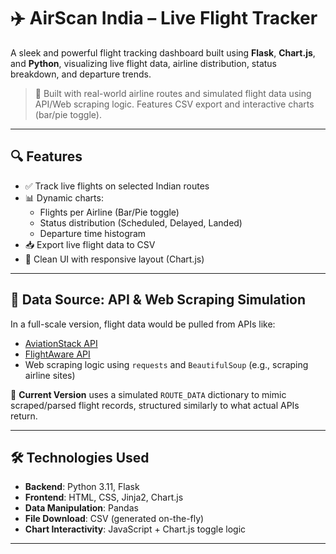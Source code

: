 # ✈️ AirScan India – Live Flight Tracker

A sleek and powerful flight tracking dashboard built using **Flask**, **Chart.js**, and **Python**, visualizing live flight data, airline distribution, status breakdown, and departure trends.

> 🚀 Built with real-world airline routes and simulated flight data using API/Web scraping logic. Features CSV export and interactive charts (bar/pie toggle).

---

## 🔍 Features

- ✅ Track live flights on selected Indian routes  
- 📊 Dynamic charts:
  - Flights per Airline (Bar/Pie toggle)
  - Status distribution (Scheduled, Delayed, Landed)
  - Departure time histogram
- 📥 Export live flight data to CSV
- 🎨 Clean UI with responsive layout (Chart.js)

---

## 🔌 Data Source: API & Web Scraping Simulation

In a full-scale version, flight data would be pulled from APIs like:

- [AviationStack API](https://aviationstack.com/)
- [FlightAware API](https://flightaware.com/commercial/firehose/firehose_documentation.rvt)
- Web scraping logic using `requests` and `BeautifulSoup` (e.g., scraping airline sites)

🔧 **Current Version** uses a simulated `ROUTE_DATA` dictionary to mimic scraped/parsed flight records, structured similarly to what actual APIs return.

---

## 🛠️ Technologies Used

- **Backend**: Python 3.11, Flask  
- **Frontend**: HTML, CSS, Jinja2, Chart.js  
- **Data Manipulation**: Pandas  
- **File Download**: CSV (generated on-the-fly)  
- **Chart Interactivity**: JavaScript + Chart.js toggle logic  

---


